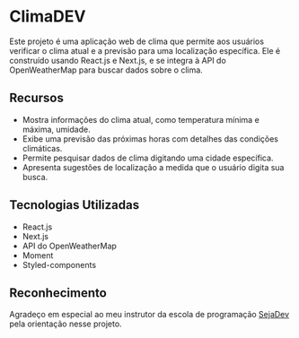 # ClimaDEV

Este projeto é uma aplicação web de clima que permite aos usuários verificar o clima atual e a previsão para uma localização específica. Ele é construído usando React.js e Next.js, e se integra à API do OpenWeatherMap para buscar dados sobre o clima.

## Recursos

- Mostra informações do clima atual, como temperatura mínima e máxima, umidade.
- Exibe uma previsão das próximas horas com detalhes das condições climáticas.
- Permite pesquisar dados de clima digitando uma cidade específica.
- Apresenta sugestões de localização a medida que o usuário digita sua busca.

## Tecnologias Utilizadas

- React.js
- Next.js
- API do OpenWeatherMap
- Moment
- Styled-components

## Reconhecimento

Agradeço em especial ao meu instrutor da escola de programação [SejaDev](https://www.linkedin.com/company/seja-dev/) pela orientação nesse projeto.